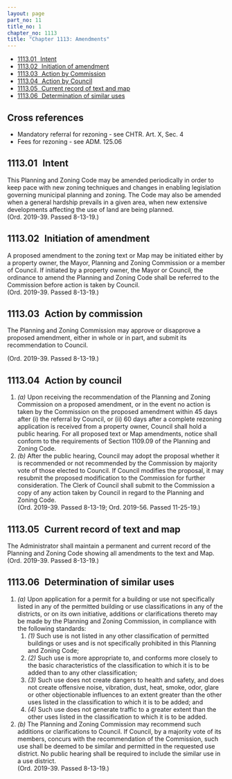 ```yaml
---
layout: page
part_no: 11
title_no: 1
chapter_no: 1113
title: "Chapter 1113: Amendments"
---
```


* [1113.01   Intent](#111301-intent)
* [1113.02   Initiation of amendment](#111302-initiation-of-amendment)
* [1113.03   Action by Commission](#111303-action-by-commission)
* [1113.04   Action by Council](#111304-action-by-council)
* [1113.05   Current record of text and map](#111305-current-record-of-text-and-map)
* [1113.06   Determination of similar uses](#111306-determination-of-similar-uses)

## Cross references

* Mandatory referral for rezoning - see CHTR. Art. X, Sec. 4
* Fees for rezoning - see ADM. 125.06

## 1113.01   Intent

This Planning and Zoning Code may be amended periodically in order to keep pace
with new zoning techniques and changes in enabling legislation governing
municipal planning and zoning. The Code may also be amended when a general
hardship prevails in a given area, when new extensive developments affecting the
use of land are being planned.  
(Ord. 2019-39. Passed 8-13-19.)

## 1113.02   Initiation of amendment

A proposed amendment to the zoning text or Map may be initiated either by a
property owner, the Mayor, Planning and Zoning Commission or a member of
Council. If initiated by a property owner, the Mayor or Council, the ordinance
to amend the Planning and Zoning Code shall be referred to the Commission
before action is taken by Council.  
(Ord. 2019-39. Passed 8-13-19.)

## 1113.03   Action by commission

The Planning and Zoning Commission may approve or disapprove a proposed
amendment, either in whole or in part, and submit its recommendation to Council.
 
(Ord. 2019-39. Passed 8-13-19.)

## 1113.04   Action by council

1. _(a)_ Upon receiving the recommendation of the Planning and Zoning
Commission on a proposed amendment, or in the event no action is taken by the
Commission on the proposed amendment within 45 days after (i) the referral by
Council, or (ii) 60 days after a complete rezoning application is received from
a property owner, Council shall hold a public hearing. For all proposed text or
Map amendments, notice shall conform to the requirements of Section 1109.09 of the Planning and Zoning Code.
2. _(b)_ After the public hearing, Council may adopt the proposal whether it is
recommended or not recommended by the Commission by majority vote of those
elected to Council. If Council modifies the proposal, it may resubmit the
proposed modification to the Commission for further consideration. The Clerk of
Council shall submit to the Commission a copy of any action taken by Council in
regard to the Planning and Zoning Code.  
(Ord. 2019-39. Passed 8-13-19; Ord. 2019-56. Passed 11-25-19.)

## 1113.05   Current record of text and map

The Administrator shall maintain a permanent and current record of the Planning
and Zoning Code showing all amendments to the text and Map.  
(Ord. 2019-39. Passed 8-13-19.)

## 1113.06   Determination of similar uses

1. _(a)_ Upon application for a permit for a building or use not specifically
listed in any of the permitted building or use classifications in any of the
districts, or on its own initiative, additions or clarifications thereto may be
made by the Planning and Zoning Commission, in compliance with the following
standards:
    1. _(1)_ Such use is not listed in any other classification of permitted
buildings or uses and is not specifically prohibited in this Planning and
Zoning Code;
    2. _(2)_ Such use is more appropriate to, and conforms more closely to the
basic characteristics of the classification to which it is to be added than to
any other classification;
    3. _(3)_ Such use does not create dangers to health and safety, and does not
create offensive noise, vibration, dust, heat, smoke, odor, glare or other
objectionable influences to an extent greater than the other uses listed in the
classification to which it is to be added; and
    4. _(4)_ Such use does not generate traffic to a greater extent than the
other uses listed in the classification to which it is to be added.
2. _(b)_ The Planning and Zoning Commission may recommend such additions or
clarifications to Council. If Council, by a majority vote of its members,
concurs with the recommendation of the Commission, such use shall be deemed to
be similar and permitted in the requested use district. No public hearing shall
be required to include the similar use in a use district.  
(Ord. 2019-39. Passed 8-13-19.)
